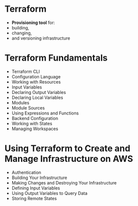 # Terraform

-  **Provisioning tool** for:
  -  building,
  -  changing,
  -  and versioning infrastructure

# Terraform Fundamentals

-  Terraform CLI
-  Configuration Language
-  Working with Resources
-  Input Variables
-  Declaring Output Variables
-  Declaring Local Variables
-  Modules
-  Module Sources
-  Using Expressions and Functions
-  Backend Configuration
-  Working with States
-  Managing Workspaces

# Using Terraform to Create and Manage Infrastructure on AWS

-  Authentication
-  Building Your Infrastructure
-  Making Changes and Destroying Your Infrastructure
-  Defining Input Variables
-  Using Output Variables to Query Data
-  Storing Remote States
